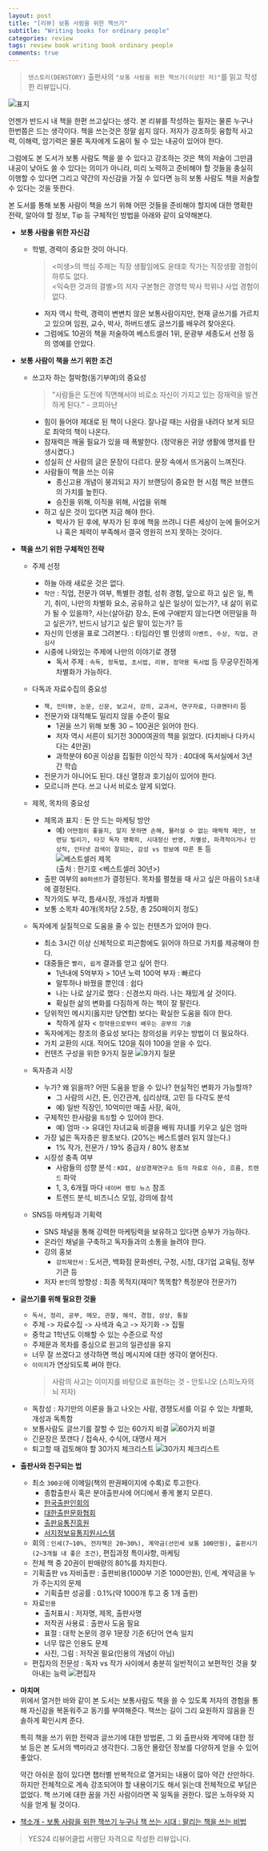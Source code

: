 ```yaml
---  
layout: post  
title: "[리뷰] 보통 사람을 위한 책쓰기"  
subtitle: "Writing books for ordinary people"  
categories: review  
tags: review book writing book ordinary people
comments: true  
---  
```

  
> `덴스토리(DENSTORY)` 출판사의 `"보통 사람을 위한 책쓰기(이상민 저)"`를 읽고 작성한 리뷰입니다.  

![표지](https://telegeam.github.io/assets/img/review/2020-04-25-review-book-writing-books-for-ordinary-people-1.jpg)  

언젠가 반드시 내 책을 한편 쓰고싶다는 생각. 본 리뷰를 작성하는 필자는 물론 누구나 한번쯤은 드는 생각이다. 책을 쓰는것은 정말 쉽지 않다. 저자가 강조하듯 융합적 사고력, 이해력, 암기력은 물론 독자에게 도움이 될 수 있는 내공이 있어야 한다.

그럼에도 본 도서가 보통 사람도 책을 쓸 수 있다고 강조하는 것은 책의 저술이 그만큼 내공이 낮아도 쓸 수 있다는 의미가 아니라, 미리 노력하고 준비해야 할 것들을 충실히 이행할 수 있다면 그리고 약간의 자신감을 가질 수 있다면 능히 보통 사람도 책을 저술할 수 있다는 것을 뜻한다. 

본 도서를 통해 보통 사람이 책을 쓰기 위해 어떤 것들을 준비해야 할지에 대한 명확한 전략, 알아야 할 정보, Tip 등 구체적인 방법을 아래와 같이 요약해본다.

* __보통 사람을 위한 자신감__  
  + 학벌, 경력이 중요한 것이 아니다.
    > <미생>의 핵심 주제는 직장 생활임에도 윤태호 작가는 직장생활 경험이 하루도 없다.  
    > <익숙한 것과의 결별>의 저자 구본형은 경영학 박사 학위나 사업 경험이 없다.  
    - 저자 역시 학력, 경력이 변변치 않은 보통사람이지만, 현재 글쓰기를 가르치고 있으며 임원, 교수, 박사, 하버드생도 글쓰기를 배우려 찾아온다.
    - 그럼에도 10권의 책을 저술하여 베스트셀러 1위, 문광부 세종도서 선정 등의 영예를 안았다.

* __보통 사람이 책을 쓰기 위한 조건__  
  + 쓰고자 하는 절박함(동기부여)의 중요성
    > "사람들은 도전에 직면해서야 비로소 자신이 가지고 있는 잠재력을 발견하게 된다." - 코피아난
    - 힘이 들어야 제대로 된 책이 나온다. 잘나갈 때는 사람을 내려다 보게 되므로 최악의 책이 나온다.
    - 잠재력은 깨울 필요가 있을 때 폭발한다. (정약용은 귀양 생활에 명저를 탄생시켰다.)
    - 성실히 산 사람의 글은 문장이 다르다. 문장 속에서 뜨거움이 느껴진다.
    - 사람들이 책을 쓰는 이유
      * 종신고용 개념이 붕괴되고 자기 브랜딩이 중요한 현 시점 책은 브랜드의 가치를 높힌다.
      * 승진을 위해, 이직을 위해, 사업을 위해
    - 하고 싶은 것이 있다면 지금 해야 한다.
      * 박사가 된 후에, 부자가 된 후에 책을 쓰려니 다른 세상이 눈에 들어오거나 혹은 체력이 부족해서 결국 영원히 쓰지 못하는 것이다. 

* __책을 쓰기 위한 구체적인 전략__  
  + 주제 선정
    - 하늘 아래 새로운 것은 없다.
    - `착안` : 직업, 전문가 여부, 특별한 경험, 성취 경험, 앞으로 하고 싶은 일, 특기, 취미, 나만의 차별화 요소, 공유하고 싶은 일상이 있는가?, 내 삶이 위로가 될 수 있을까?, 사는(살아갈) 장소, 돈에 구애받지 않는다면 어떤일을 하고 싶은가?, 반드시 남기고 싶은 말이 있는가? 등
    - 자신의 인생을 표로 그려본다. : 타임라인 별 인생의 `이벤트, 수상, 직업, 관심사`
    - 시중에 나와있는 주제에 나만의 이야기로 경쟁
      + 독서 주제 : `속독, 정독법, 초서법, 리뷰, 정약용 독서법` 등 무궁무진하게 차별화가 가능하다.

  + 다독과 자료수집의 중요성
    - `책, 인터뷰, 논문, 신문, 보고서, 강의, 교과서, 연구자료, 다큐멘터리` 등
    - 전문가와 대적해도 밀리지 않을 수준이 필요
      + 1권을 쓰기 위해 보통 30 ~ 100권은 읽어야 한다. 
      + 저자 역시 서른이 되기전 3000여권의 책을 읽었다. (다치바나 다카시다는 4만권)
      + 과학분야 60권 이상을 집필한 이인식 작가 : 40대에 독서실에서 3년 간 학습
    - 전문가가 아니어도 된다. 대신 열정과 호기심이 있어야 한다.
    - 모르니까 쓴다. 쓰고 나서 비로소 알게 되었다.
  
  + 제목, 목차의 중요성
    - 제목과 표지 : 돈 안 드는 마케팅 방안
      + 예) `어떤점이 좋을지, 알지 못하면 손해, 물러설 수 없는 매력적 제안, 브랜딩 빌리기, 타깃 독자 명확히, 시대정신 반영, 차별성, 파격적이거나 인상적, 인터넷 검색이 잘되는, 감성 vs 정보에 따른 톤` 등
      ![베스트셀러 제목](https://telegeam.github.io/assets/img/review/2020-04-25-review-book-writing-books-for-ordinary-people-3.jpg)  
      (출처 : 한기호 <베스트셀러 30년>)
    - 출판 여부의 `80퍼센트`가 결정된다. 목차를 펼쳤을 때 사고 싶은 마음이 `5초`내에 결정된다. 
    - 작가의도 부각, 틈새시장, 개성과 차별화
    - 보통 소목차 40개(목차당 2.5장, 총 250페이지 정도)

  + 독자에게 실질적으로 도움을 줄 수 있는 컨텐츠가 있어야 한다.
    - 최소 3시간 이상 신체적으로 피곤함에도 읽어야 하므로 가치를 제공해야 한다.
    - 대중들은 `빨리, 쉽게` 결과를 얻고 싶어 한다.
      + 1년내에 5억부자 > 10년 노력 100억 부자 : 빠르다
      + 말투하나 바꿨을 뿐인데 : 쉽다
      + 나는 나로 살기로 했다 : 신경쓰지 마라. 나는 재밌게 살 것이다.
      + 확실한 삶의 변화를 다짐하게 하는 책이 잘 팔린다.
    - 당위적인 메시지(옳지만 당연함) 보다는 확실한 도움을 줘야 한다.
      + 착하게 살자 < `정약용으로부터 배우는 공부의 기술`
    - 독자에게는 창조의 중요성 보다는 창의성을 키우는 방법이 더 필요하다.
    - 가치 교환의 시대. 적어도 120을 줘야 100을 얻을 수 있다.
    - 컨텐츠 구성을 위한 9가지 질문
      ![9가지 질문](https://telegeam.github.io/assets/img/review/2020-04-25-review-book-writing-books-for-ordinary-people-5.jpg)      

  + 독자층과 시장
    - 누가? 왜 읽을까? 어떤 도움을 받을 수 있나? 현실적인 변화가 가능할까?
      + 그 사람의 시간, 돈, 인간관계, 심리상태, 고민 등 다각도 분석
      + 예) 일반 직장인, 10억미만 매출 사장, 육아, 
    - 구체적인 한사람을 `특칭`할 수 있어야 한다.
      + 예) 엄마 -> 유대인 자녀교육 비결을 배워 자녀를 키우고 싶은 엄마 
    - 가장 넓은 독자층은 왕초보다. (20%는 베스트셀러 읽지 않는다.)
      + 1% 작가, 전문가 / 19% 중급자 / 80% 왕초보 
    - 시장성 충족 여부 
      + 사람들의 성향 분석 : `KDI, 삼성경제연구소 등의 자료로 이슈, 흐름, 트렌드` 파악
      + 1, 3, 6개월 마다 `네이버 랭킹 뉴스` 참조 
      + 트렌드 분석, 비즈니스 모임, 강의에 참석

  + SNS등 마케팅과 기획력
    - SNS 채널을 통해 강력한 마케팅력을 보유하고 있다면 승부가 가능하다.
    - 온라인 채널을 구축하고 독자들과의 소통을 늘려야 한다.
    - 강의 홍보
      + `강의제안서` : 도서관, 백화점 문화센터, 구청, 시청, 대기업 교육팀, 정부 기관 등 
    - 저자 `본인`의 방향성 : 최종 목적지(재미? 똑똑함? 특정분야 전문가?)

* __글쓰기를 위해 필요한 것들__  
  + `독서, 정리, 공부, 메모, 관찰, 해석, 경험, 상상, 통찰`
  + 주제 -> 자료수집 -> 사색과 숙고 -> 자기화 -> 집필
  + 중학교 1학년도 이해할 수 있는 수준으로 작성
  + 주제문과 목차를 중심으로 원고의 일관성을 유지
  + 너무 잘 쓰겠다고 생각하면 핵심 메시지에 대한 생각이 옅어진다.
  + `이미지`가 연상되도록 써야 한다.
    > 사람의 사고는 이미지를 바탕으로 표현하는 것 - 안토니오 (스피노자의 뇌 저자)
  + 독창성 : 자기만의 이론을 들고 나오는 사람, 경쟁도서를 이길 수 있는 차별화, 개성과 독특함
  + 보통사람도 글쓰기를 잘할 수 있는 60가지 비결
    ![60가지 비결](https://telegeam.github.io/assets/img/review/2020-04-25-review-book-writing-books-for-ordinary-people-7.jpg)  
  + 긴문장은 쪼갠다 / 접속사, 수식어, 대명사 제거 
  + 퇴고할 때 검토해야 할 30가지 체크리스트
    ![30가지 체크리스트](https://telegeam.github.io/assets/img/review/2020-04-25-review-book-writing-books-for-ordinary-people-6.jpg)  

* __출판사와 친구되는 법__  
  + 최소 `300곳`에 이메일(책의 판권페이지에 수록)로 투고한다.
    - 종합출판사 혹은 분야출판사에 어디에서 좋게 볼지 모른다.
    - [한국출판인회의](http://kopus.org/)
    - [대한출판문화협회](http://kpa21.or.kr/)
    - [출판유통진흥원](http://www.booktrade.or.kr/)
    - [서지정보유통지원시스템](http://seoji.nl.go.kr/)
  + 회의 : `인세(7~10%, 전자책은 20~30%), 계약금(선인세 보통 100만원), 출판시기(2~3개월 내 좋은 조건)`, 편집과정 특이사항, 마케팅 
  + 전체 책 중 20권이 판매량의 80%를 차지한다.
  + 기획출판 vs 자비출판 : 출판비용(1000부 기준 1000만원), 인세, 계약금을 누가 주는지의 문제
    - 기획출판 성공률 : 0.1%(약 1000개 투고 중 1개 출판)
  + 자료`인용` 
    - 출처표시 : 저자명, 제목, 출판사명
    - 저작권 사용료 : 출판사 도움 필요
    - 표절 : 대학 논문의 경우 1문장 기준 6단어 연속 일치
    - 너무 많은 인용도 문제
    - 사진, 그림 : 저작권 필요(인용의 개념이 아님)
  + 편집자의 전문성 : 독자 vs 작가 사이에서 충분히 일반적이고 보편적인 것을 찾아내는 능력
    ![편집자](https://telegeam.github.io/assets/img/review/2020-04-25-review-book-writing-books-for-ordinary-people-4.jpg)  


* __마치며__  
  위에서 열거한 바와 같이 본 도서는 보통사람도 책을 쓸 수 있도록 저자의 경험을 통해 자신감을 복돋워주고 동기를 부여해준다. 책쓰는 길이 그리 요원하지 않음을 진솔하게 확인시켜 준다.

  특히 책을 쓰기 위한 전략과 글쓰기에 대한 방법론, 그 외 출판사와 계약에 대한 정보 등은 본 도서의 백미라고 생각한다. 그동안 몰랐던 정보를 다양하게 얻을 수 있어 좋았다. 

  약간 아쉬운 점이 있다면 챕터별 반복적으로 열거되는 내용이 많아 약간 산만하다. 하지만 전체적으로 계속 강조되어야 할 내용이기도 해서 읽는데 전체적으로 부담은 없었다. 책 쓰기에 대한 꿈을 가진 사람이라면 꼭 일독을 권한다. 많은 노하우와 지식을 얻게 될 것이다.

* [책소개 - 보통 사람을 위한 책쓰기 누구나 책 쓰는 시대 : 팔리는 책을 쓰는 비법](http://www.yes24.com/Product/goods/89745030)

> YES24 리뷰어클럽 서평단 자격으로 작성한 리뷰입니다.
